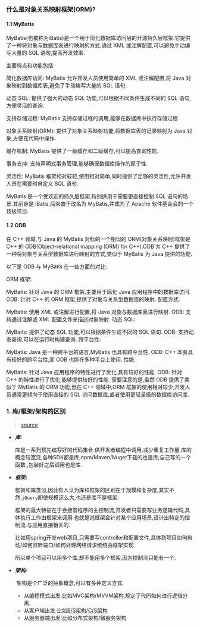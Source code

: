 ### 什么是对象关系映射框架(ORM)?

#### 1.1 MyBatis
MyBatis(也被称为iBatis)是一个用于简化数据库访问层的开源持久层框架.它提供了一种将对象与数据库表进行映射的方式,通过 XML 或注解配置,可以避免手动编写大量的 SQL 语句,提高开发效率.

主要特点和功能包括:

简化数据库访问: MyBatis 允许开发人员使用简单的 XML 或注解配置,将 Java 对象映射到数据库表,避免了手动编写大量的 SQL 语句.

动态 SQL: 提供了强大的动态 SQL 功能,可以根据不同条件生成不同的 SQL 语句,方便灵活的查询.

支持存储过程: MyBatis 支持存储过程的调用,能够在数据库中执行存储过程.

对象关系映射(ORM): 提供了对象关系映射功能,将数据库表的记录映射为 Java 对象,方便在代码中操作.

缓存机制: MyBatis 提供了一级缓存和二级缓存,可以提高查询性能.

事务支持: 支持声明式事务管理,能够确保数据库操作的原子性.

灵活性: MyBatis 框架相对较轻,使用相对简单,同时提供了足够的灵活性,允许开发人员在需要时自定义 SQL 语句.

MyBatis 是一个受欢迎的持久层框架,特别适用于需要更直接控制 SQL 语句的场景.其前身是 iBatis,后来由于改名为 MyBatis,并成为了 Apache 软件基金会的一个顶级项目.

#### 1.2 ODB
在 C++ 领域,与 Java 的 MyBatis 对标的一个相似的 ORM(对象关系映射)框架是 C++ 的 ODB(Object-relational mapping (ORM) for C++).ODB 为 C++ 提供了一种将对象与关系型数据库进行映射的方式,类似于 MyBatis 为 Java 提供的功能.

以下是 ODB 与 MyBatis 在一些方面的对比:

ORM 框架:

MyBatis: 针对 Java 的 ORM 框架,主要用于简化 Java 应用程序中的数据库访问.
ODB: 针对 C++ 的 ORM 框架,提供了对象与关系型数据库的映射.
配置方式:

MyBatis: 使用 XML 或注解进行配置,将 Java 对象与数据库表进行映射.
ODB: 支持通过注解或 XML 配置文件来描述对象映射.
动态 SQL:

MyBatis: 提供了动态 SQL 功能,可以根据条件生成不同的 SQL 语句.
ODB: 支持动态查询,可以在运行时构建查询.
跨平台性:

MyBatis: Java 是一种跨平台的语言,MyBatis 也具有跨平台性.
ODB: C++ 本身具有较好的跨平台性,而 ODB 也能在多种平台上使用.
性能:

MyBatis: 针对 Java 应用程序的特性进行了优化,具有较好的性能.
ODB: 针对 C++ 的特性进行了优化,能够提供较好的性能.
需要注意的是,虽然 ODB 提供了类似于 MyBatis 的 ORM 功能,但在 C++ 领域中,ORM 框架的使用相对较少,开发人员通常更倾向于使用直接的 SQL 访问数据库,或者使用更轻量级的数据库访问库.


### 1. 库/框架/架构的区别

> [source](https://www.zhihu.com/question/29643471/answer/1617400164)

* ***库:***

  ​	库是一系列预先编写好的代码集合.供开发者编程中调用,减少重复工作量.库的概念较宽泛,各种SDK都是库;npm/Maven/Nuget下载的也是库;自己写的一个函数 ,包装好之后调用也是库.

* ***框架:***

  ​	框架和库类似,因此有人认为库和框架的区别在于规模和复杂度,其实不然.`jQuery`即使规模这么大,也还是库不是框架.

  ​	框架的最大特征在于会接管程序的主控制流,开发者只需要写业务逻辑代码,具体执行工作由框架来调用.也就是说框架会针对某个应用场景,设计出特定的控制流.与应用直接相关的.

  ​	比如用spring开发web项目,只需要写controller和配置文件,具体到项目如何启动/如何监听端口/如何处理网络请求统统由框架实现.

  ​	所以单个项目可以用多个库,却不能用多个框架,因为控制流只能有一个.

* ***架构:***

  ​	架构是个广泛的抽象概念,可以有多种定义方式.

  * 从编程模式出发:比如MVC架构/MVVM架构,规定了代码如何进行逻辑分离.
  * 从客户端出发:比如[B/S架构](https://baike.baidu.com/item/B/S%E7%BB%93%E6%9E%84/4868588)/[C/S架构](https://baike.baidu.com/item/%E6%9C%8D%E5%8A%A1%E5%99%A8-%E5%AE%A2%E6%88%B7%E6%9C%BA/5937024)
  * 从服务器端出发:比如分布式架构/微服务架构
